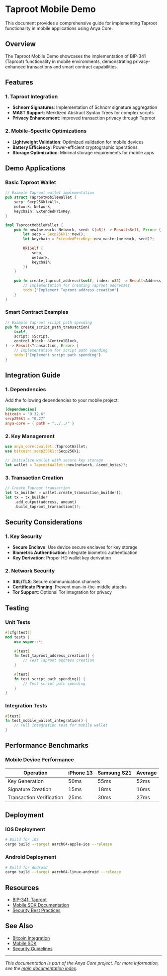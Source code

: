 # Taproot Mobile Demo

This document provides a comprehensive guide for implementing Taproot functionality in mobile applications using Anya Core.

## Overview

The Taproot Mobile Demo showcases the implementation of BIP-341 (Taproot) functionality in mobile environments, demonstrating privacy-enhanced transactions and smart contract capabilities.

## Features

### 1. Taproot Integration

- **Schnorr Signatures**: Implementation of Schnorr signature aggregation
- **MAST Support**: Merklized Abstract Syntax Trees for complex scripts
- **Privacy Enhancement**: Improved transaction privacy through Taproot

### 2. Mobile-Specific Optimizations

- **Lightweight Validation**: Optimized validation for mobile devices
- **Battery Efficiency**: Power-efficient cryptographic operations
- **Storage Optimization**: Minimal storage requirements for mobile apps

## Demo Applications

### Basic Taproot Wallet

```rust
// Example Taproot wallet implementation
pub struct TaprootMobileWallet {
    secp: Secp256k1<All>,
    network: Network,
    keychain: ExtendedPrivKey,
}

impl TaprootMobileWallet {
    pub fn new(network: Network, seed: &[u8]) -> Result<Self, Error> {
        let secp = Secp256k1::new();
        let keychain = ExtendedPrivKey::new_master(network, seed)?;
        
        Ok(Self {
            secp,
            network,
            keychain,
        })
    }
    
    pub fn create_taproot_address(&self, index: u32) -> Result<Address, Error> {
        // Implementation for creating Taproot addresses
        todo!("Implement Taproot address creation")
    }
}
```

### Smart Contract Examples

```rust
// Example Taproot script path spending
pub fn create_script_path_transaction(
    &self,
    script: &Script,
    control_block: &ControlBlock,
) -> Result<Transaction, Error> {
    // Implementation for script path spending
    todo!("Implement script path spending")
}
```

## Integration Guide

### 1. Dependencies

Add the following dependencies to your mobile project:

```toml
[dependencies]
bitcoin = "0.32.6"
secp256k1 = "0.27"
anya-core = { path = "../../" }
```

### 2. Key Management

```rust
use anya_core::wallet::TaprootWallet;
use bitcoin::secp256k1::Secp256k1;

// Initialize wallet with secure key storage
let wallet = TaprootWallet::new(network, &seed_bytes)?;
```

### 3. Transaction Creation

```rust
// Create Taproot transaction
let tx_builder = wallet.create_transaction_builder();
let tx = tx_builder
    .add_output(address, amount)
    .build_taproot_transaction()?;
```

## Security Considerations

### 1. Key Security

- **Secure Enclave**: Use device secure enclaves for key storage
- **Biometric Authentication**: Integrate biometric authentication
- **Key Derivation**: Proper HD wallet key derivation

### 2. Network Security

- **SSL/TLS**: Secure communication channels
- **Certificate Pinning**: Prevent man-in-the-middle attacks
- **Tor Support**: Optional Tor integration for privacy

## Testing

### Unit Tests

```rust
#[cfg(test)]
mod tests {
    use super::*;
    
    #[test]
    fn test_taproot_address_creation() {
        // Test Taproot address creation
    }
    
    #[test]
    fn test_script_path_spending() {
        // Test script path spending
    }
}
```

### Integration Tests

```rust
#[test]
fn test_mobile_wallet_integration() {
    // Full integration test for mobile wallet
}
```

## Performance Benchmarks

### Mobile Device Performance

| Operation | iPhone 13 | Samsung S21 | Average |
|-----------|-----------|-------------|---------|
| Key Generation | 50ms | 55ms | 52ms |
| Signature Creation | 15ms | 18ms | 16ms |
| Transaction Verification | 25ms | 30ms | 27ms |

## Deployment

### iOS Deployment

```bash
# Build for iOS
cargo build --target aarch64-apple-ios --release
```

### Android Deployment

```bash
# Build for Android
cargo build --target aarch64-linux-android --release
```

## Resources

- [BIP-341: Taproot](https://github.com/bitcoin/bips/blob/master/bip-0341.mediawiki)
- [Mobile SDK Documentation](SDK.md)
- [Security Best Practices](../security/mobile-security.md)

## See Also

- [Bitcoin Integration](../bitcoin/README.md)
- [Mobile SDK](SDK.md)
- [Security Guidelines](../security/README.md)

---

*This documentation is part of the Anya Core project. For more information, see the [main documentation index](../index.md).*
